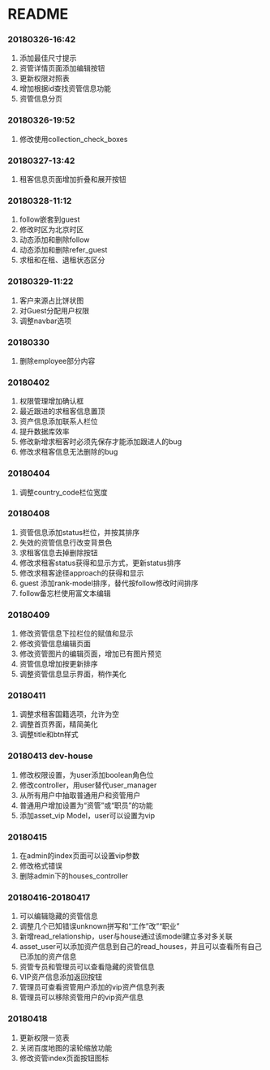 # README

### 20180326-16:42
1. 添加最佳尺寸提示
2. 资管详情页面添加编辑按钮
3. 更新权限对照表
4. 增加根据id查找资管信息功能
5. 资管信息分页

### 20180326-19:52
1. 修改使用collection_check_boxes

### 20180327-13:42

1. 租客信息页面增加折叠和展开按钮

### 20180328-11:12
1. follow嵌套到guest
2. 修改时区为北京时区
3. 动态添加和删除follow
4. 动态添加和删除refer_guest
5. 求租和在租、退租状态区分

### 20180329-11:22

1. 客户来源占比饼状图
2. 对Guest分配用户权限
3. 调整navbar选项

### 20180330

1. 删除employee部分内容

### 20180402

1. 权限管理增加确认框
2. 最近跟进的求租客信息置顶
3. 资产信息添加联系人栏位
4. 提升数据库效率
5. 修改新增求租客时必须先保存才能添加跟进人的bug
6. 修改求租客信息无法删除的bug
### 20180404
1. 调整country_code栏位宽度

### 20180408
1. 资管信息添加status栏位，并按其排序
2. 失效的资管信息行改变背景色
3. 求租客信息去掉删除按钮
4. 修改求租客status获得和显示方式，更新status排序
5. 修改求租客途径approach的获得和显示
6. guest 添加rank-model排序，替代按follow修改时间排序
7. follow备忘栏使用富文本编辑

### 20180409
1. 修改资管信息下拉栏位的赋值和显示
2. 修改资管信息编辑页面
3. 修改资管图片的编辑页面，增加已有图片预览
4. 资管信息增加按更新排序
5. 调整资管信息显示界面，稍作美化

### 20180411
1. 调整求租客国籍选项，允许为空
2. 调整首页界面，精简美化
3. 调整title和btn样式

### 20180413 dev-house
1. 修改权限设置，为user添加boolean角色位
2. 修改controller，用user替代user_manager
3. 从所有用户中抽取普通用户和资管用户
4. 普通用户增加设置为“资管”或“职员”的功能
5. 添加asset_vip Model，user可以设置为vip

### 20180415
1. 在admin的index页面可以设置vip参数
2. 修改格式错误
3. 删除admin下的houses_controller

### 20180416-20180417
1. 可以编辑隐藏的资管信息
2. 调整几个已知错误unknown拼写和“工作”改”“职业”
3. 新增read_relationship，user与house通过该model建立多对多关联
4. asset_user可以添加资产信息到自己的read_houses，并且可以查看所有自己已添加的资产信息
5. 资管专员和管理员可以查看隐藏的资管信息
6. VIP资产信息添加返回按钮
7. 管理员可查看资管用户添加的vip资产信息列表
8. 管理员可以移除资管用户的vip资产信息

### 20180418
1. 更新权限一览表
2. 关闭百度地图的滚轮缩放功能
3. 修改资管index页面按钮图标
